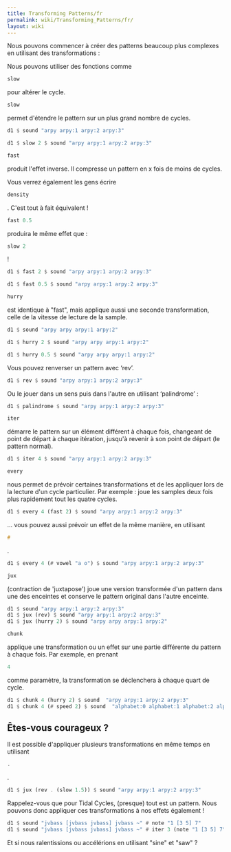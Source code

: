 ```yaml
---
title: Transforming Patterns/fr
permalink: wiki/Transforming_Patterns/fr/
layout: wiki
---
```


<languages /> Nous pouvons commencer à créer des patterns beaucoup plus
complexes en utilisant des transformations :

Nous pouvons utiliser des fonctions comme

``` haskell
slow
```

pour altérer le cycle.

``` haskell
slow
```

permet d'étendre le pattern sur un plus grand nombre de cycles.

``` haskell
d1 $ sound "arpy arpy:1 arpy:2 arpy:3"

d1 $ slow 2 $ sound "arpy arpy:1 arpy:2 arpy:3"
```

``` haskell
fast
```

produit l'effet inverse. Il compresse un pattern en x fois de moins de
cycles.

Vous verrez également les gens écrire

``` haskell
density
```

. C'est tout à fait équivalent !

``` haskell
fast 0.5
```

produira le même effet que :

``` haskell
slow 2
```

!

``` haskell
d1 $ fast 2 $ sound "arpy arpy:1 arpy:2 arpy:3"

d1 $ fast 0.5 $ sound "arpy arpy:1 arpy:2 arpy:3"
```

``` haskell
hurry
```

est identique à "fast", mais applique aussi une seconde transformation,
celle de la vitesse de lecture de la sample.

``` haskell
d1 $ sound "arpy arpy arpy:1 arpy:2"

d1 $ hurry 2 $ sound "arpy arpy arpy:1 arpy:2"

d1 $ hurry 0.5 $ sound "arpy arpy arpy:1 arpy:2"
```

Vous pouvez renverser un pattern avec ‘rev’.

``` haskell
d1 $ rev $ sound "arpy arpy:1 arpy:2 arpy:3"
```

Ou le jouer dans un sens puis dans l'autre en utilisant ‘palindrome’ :

``` haskell
d1 $ palindrome $ sound "arpy arpy:1 arpy:2 arpy:3"
```

``` haskell
iter
```

démarre le pattern sur un élément différent à chaque fois, changeant de
point de départ à chaque itération, jusqu'à revenir à son point de
départ (le pattern normal).

``` haskell
d1 $ iter 4 $ sound "arpy arpy:1 arpy:2 arpy:3"
```

``` haskell
every
```

nous permet de prévoir certaines transformations et de les appliquer
lors de la lecture d'un cycle particulier. Par exemple : joue les
samples deux fois plus rapidement tout les quatre cycles.

``` haskell
d1 $ every 4 (fast 2) $ sound "arpy arpy:1 arpy:2 arpy:3"
```

... vous pouvez aussi prévoir un effet de la même manière, en utilisant

``` haskell
#
```

.

``` haskell
d1 $ every 4 (# vowel "a o") $ sound "arpy arpy:1 arpy:2 arpy:3"
```

``` haskell
jux
```

(contraction de 'juxtapose') joue une version transformée d'un pattern
dans une des enceintes et conserve le pattern original dans l'autre
enceinte.

``` haskell
d1 $ sound "arpy arpy:1 arpy:2 arpy:3"
d1 $ jux (rev) $ sound "arpy arpy:1 arpy:2 arpy:3"
d1 $ jux (hurry 2) $ sound "arpy arpy arpy:1 arpy:2"
```

``` haskell
chunk
```

applique une transformation ou un effet sur une partie différente du
pattern à chaque fois. Par exemple, en prenant

``` haskell
4
```

comme paramètre, la transformation se déclenchera à chaque quart de
cycle.

``` haskell
d1 $ chunk 4 (hurry 2) $ sound  "arpy arpy:1 arpy:2 arpy:3"
d1 $ chunk 4 (# speed 2) $ sound  "alphabet:0 alphabet:1 alphabet:2 alphabet:3"
```

## Êtes-vous courageux ?

Il est possible d'appliquer plusieurs transformations en même temps en
utilisant

``` haskell
.
```

.

``` haskell
d1 $ jux (rev . (slow 1.5)) $ sound "arpy arpy:1 arpy:2 arpy:3"
```

Rappelez-vous que pour Tidal Cycles, (presque) tout est un pattern. Nous
pouvons donc appliquer ces transformations à nos effets également !

``` haskell
d1 $ sound "jvbass [jvbass jvbass] jvbass ~" # note "1 [3 5] 7"
d1 $ sound "jvbass [jvbass jvbass] jvbass ~" # iter 3 (note "1 [3 5] 7")
```

Et si nous ralentissions ou accélérions en utilisant "sine" et "saw" ?

